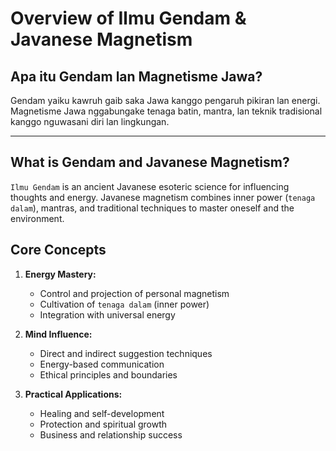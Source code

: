 # Overview of Ilmu Gendam & Javanese Magnetism

## Apa itu Gendam lan Magnetisme Jawa?
Gendam yaiku kawruh gaib saka Jawa kanggo pengaruh pikiran lan energi. Magnetisme Jawa nggabungake tenaga batin, mantra, lan teknik tradisional kanggo nguwasani diri lan lingkungan.

---

## What is Gendam and Javanese Magnetism?
`Ilmu Gendam` is an ancient Javanese esoteric science for influencing thoughts and energy. Javanese magnetism combines inner power (`tenaga dalam`), mantras, and traditional techniques to master oneself and the environment.

## Core Concepts
1. **Energy Mastery:**
   - Control and projection of personal magnetism
   - Cultivation of `tenaga dalam` (inner power)
   - Integration with universal energy

2. **Mind Influence:**
   - Direct and indirect suggestion techniques
   - Energy-based communication
   - Ethical principles and boundaries

3. **Practical Applications:**
   - Healing and self-development
   - Protection and spiritual growth
   - Business and relationship success
